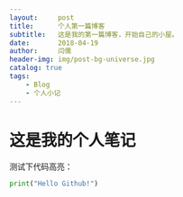 ```yaml
---
layout:     post
title:      个人第一篇博客
subtitle:   这是我的第一篇博客，开始自己的小屋。
date:       2018-04-19
author:     闫儒
header-img: img/post-bg-universe.jpg
catalog: true
tags:
    - Blog
    - 个人小记
---
```






# 这是我的个人笔记

测试下代码高亮：

```python
print("Hello Github!")
```

